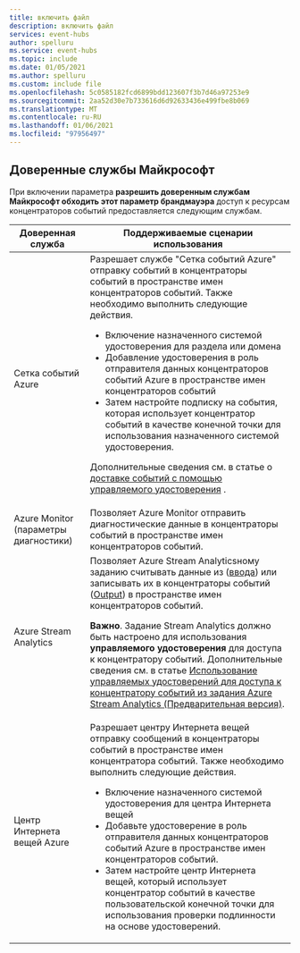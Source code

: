```yaml
---
title: включить файл
description: включить файл
services: event-hubs
author: spelluru
ms.service: event-hubs
ms.topic: include
ms.date: 01/05/2021
ms.author: spelluru
ms.custom: include file
ms.openlocfilehash: 5c0585182fcd6899bdd123607f3b7d46a97253e9
ms.sourcegitcommit: 2aa52d30e7b733616d6d92633436e499fbe8b069
ms.translationtype: MT
ms.contentlocale: ru-RU
ms.lasthandoff: 01/06/2021
ms.locfileid: "97956497"
---
```

## <a name="trusted-microsoft-services"></a>Доверенные службы Майкрософт
При включении параметра **разрешить доверенным службам Майкрософт обходить этот параметр брандмауэра** доступ к ресурсам концентраторов событий предоставляется следующим службам.

| Доверенная служба | Поддерживаемые сценарии использования | 
| --------------- | ------------------------- | 
| Сетка событий Azure | Разрешает службе "Сетка событий Azure" отправку событий в концентраторы событий в пространстве имен концентраторов событий. Также необходимо выполнить следующие действия. <ul><li>Включение назначенного системой удостоверения для раздела или домена</li><li>Добавление удостоверения в роль отправителя данных концентраторов событий Azure в пространстве имен концентраторов событий</li><li>Затем настройте подписку на события, которая использует концентратор событий в качестве конечной точки для использования назначенного системой удостоверения.</li></ul> <p>Дополнительные сведения см. в статье о [доставке событий с помощью управляемого удостоверения](../articles/event-grid/managed-service-identity.md) .</p>|
| Azure Monitor (параметры диагностики) | Позволяет Azure Monitor отправить диагностические данные в концентраторы событий в пространстве имен концентраторов событий. |
| Azure Stream Analytics | Позволяет Azure Stream Analyticsному заданию считывать данные из ([ввода](../articles/stream-analytics/stream-analytics-add-inputs.md)) или записывать их в концентраторы событий ([Output](../articles/stream-analytics/event-hubs-output.md)) в пространстве имен концентраторов событий. <p>**Важно**. Задание Stream Analytics должно быть настроено для использования **управляемого удостоверения** для доступа к концентратору событий. Дополнительные сведения см. в статье [Использование управляемых удостоверений для доступа к концентратору событий из задания Azure Stream Analytics (Предварительная версия)](../articles/stream-analytics/event-hubs-managed-identity.md). </p>|
| Центр Интернета вещей Azure | Разрешает центру Интернета вещей отправку сообщений в концентраторы событий в пространстве имен концентратора событий. Также необходимо выполнить следующие действия. <ul><li>Включение назначенного системой удостоверения для центра Интернета вещей</li><li>Добавьте удостоверение в роль отправителя данных концентраторов событий Azure в пространстве имен концентраторов событий.</li><li>Затем настройте центр Интернета вещей, который использует концентратор событий в качестве пользовательской конечной точки для использования проверки подлинности на основе удостоверений.</li></ul>
